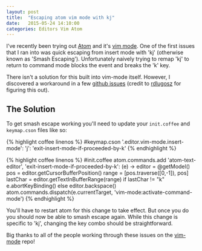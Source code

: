 ```yaml
---
layout: post
title:  "Escaping atom vim mode with kj"
date:   2015-05-24 14:10:00
categories: Editors Vim Atom
---
```

I've recently been trying out [Atom](https://atom.io/) and it's [vim mode](https://github.com/atom/vim-mode).  One of the first issues that I ran into was quick escaping from insert mode with 'kj' (otherwise known as 'Smash Escaping'). Unfortunately naively trying to remap 'kj' to return to command mode blocks the event and breaks the 'k' key.

There isn't a solution for this built into vim-mode itself.  However, I discovered a workaround in a few [github issues](https://github.com/atom/vim-mode/issues/334) (credit to [rdlugosz](https://github.com/rdlugosz) for figuring this out).

## The Solution

To get smash escape working you'll need to update your `init.coffee` and `keymap.cson` files like so:

{% highlight coffee linenos %}
#keymap.cson
'.editor.vim-mode.insert-mode':
  'j': 'exit-insert-mode-if-proceeded-by-k'
{% endhighlight %}

{% highlight coffee linenos %}
#init.coffee
atom.commands.add 'atom-text-editor', 'exit-insert-mode-if-proceeded-by-k': (e) ->
  editor = @getModel()
  pos = editor.getCursorBufferPosition()
  range = [pos.traverse([0,-1]), pos]
  lastChar = editor.getTextInBufferRange(range)
  if lastChar != "k"
    e.abortKeyBinding()
  else
    editor.backspace()
    atom.commands.dispatch(e.currentTarget, 'vim-mode:activate-command-mode')
{% endhighlight %}

You'll have to restart atom for this change to take effect.  But once you do you should now be able to smash escape again.  While this change is specific to 'kj', changing the key combo should be straightforward.

Big thanks to all of the people working through these issues on
the [vim-mode](https://github.com/atom/vim-mode) repo!
